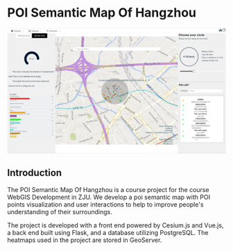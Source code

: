 
# POI Semantic Map Of Hangzhou

<img src="pic1.png" alt="pic1" style="zoom:100%;" />

## Introduction

The POI Semantic Map Of Hangzhou is a course project for the course WebGIS Development in ZJU.  We develop a poi semantic map with POI points visualization and user interactions to help to improve people's understanding of their surroundings. 

The project is  developed with a front end powered by Cesium.js and Vue.js, a back end built using Flask, and a database utilizing PostgreSQL. The heatmaps used in the project are stored in GeoServer.




